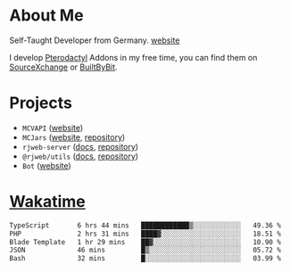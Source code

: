 # About Me

Self-Taught Developer from Germany. [website](https://rjansen.dev)

I develop [Pterodactyl](https://pterodactyl.io) Addons in my free time, you can find
them on [SourceXchange](https://www.sourcexchange.net/teams/356/profile) or [BuiltByBit](https://builtbybit.com/search/3078009).

# Projects

- `MCVAPI` ([website](https://versions.mcjars.app))
- `MCJars` ([website](https://mcjars.app), [repository](https://github.com/0x7d8/mcjar))
- `rjweb-server` ([docs](https://server.rjweb.dev), [repository](https://github.com/0x7d8/NPM_WEB-SERVER))
- `@rjweb/utils` ([docs](https://utils.rjweb.dev), [repository](https://github.com/0x7d8/rjweb-utils))
- `Bot` ([website](https://bot.rjns.dev))

# [Wakatime](https://wakatime.com/@0x7d8)

<!--START_SECTION:waka-->

```txt
TypeScript       6 hrs 44 mins   ████████████▒░░░░░░░░░░░░   49.36 %
PHP              2 hrs 31 mins   ████▓░░░░░░░░░░░░░░░░░░░░   18.51 %
Blade Template   1 hr 29 mins    ██▓░░░░░░░░░░░░░░░░░░░░░░   10.90 %
JSON             46 mins         █▒░░░░░░░░░░░░░░░░░░░░░░░   05.72 %
Bash             32 mins         █░░░░░░░░░░░░░░░░░░░░░░░░   03.99 %
```

<!--END_SECTION:waka-->
